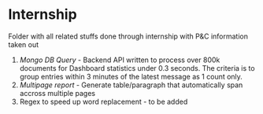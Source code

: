 # Internship

Folder with all related stuffs done through internship with P&C information taken out  
1. *Mongo DB Query* - Backend API written to process over 800k documents for Dashboard statistics under 0.3 seconds. The criteria is to group entries within 3 minutes of the latest message as 1 count only.
2. *Multipage report* - Generate table/paragraph that automatically span accross multiple pages
3. Regex to speed up word replacement - to be added
